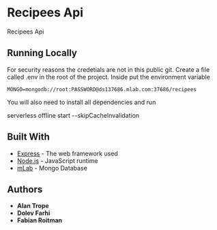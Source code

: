 # Recipees Api

Recipees Api

## Running Locally

For security reasons the credetials are not in this public git.
Create a file called .env in the root of the project.
Inside put the environment variable

```
MONGO=mongodb://root:PASSWORD@ds137686.mlab.com:37686/recipees
```

You will also need to install all dependencies and run
 
serverless offline start --skipCacheInvalidation

## Built With

* [Express](https://expressjs.com) - The web framework used
* [Node.js](https://nodejs.org/en) - JavaScript runtime
* [mLab](https://mlab.com) - Mongo Database

## Authors

* **Alan Trope**
* **Dolev Farhi**
* **Fabian Roitman**
